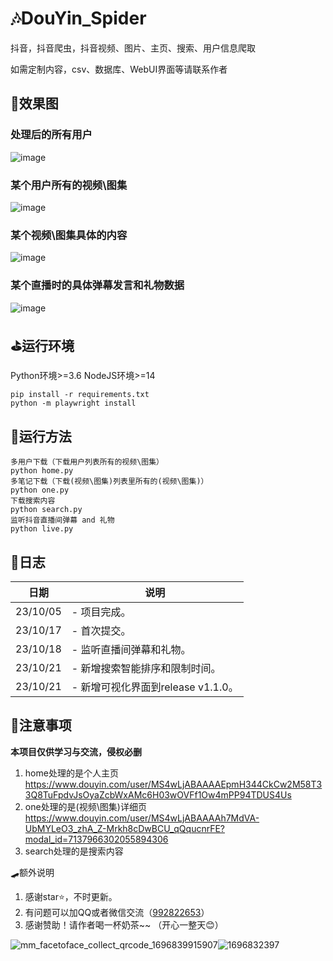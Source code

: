 # 🎶DouYin_Spider

抖音，抖音爬虫，抖音视频、图片、主页、搜索、用户信息爬取

如需定制内容，csv、数据库、WebUI界面等请联系作者


## 🎨效果图
### 处理后的所有用户
![image](https://github.com/cv-cat/DouYin_Spider/assets/94289429/3f3ff858-c443-4a68-bae6-1d16ef43011d)
### 某个用户所有的视频\图集
![image](https://github.com/cv-cat/DouYin_Spider/assets/94289429/fa6f5e65-7e3c-4abf-b140-cd20c33d3b43)
### 某个视频\图集具体的内容
![image](https://github.com/cv-cat/DouYin_Spider/assets/94289429/16cfc027-6186-4914-bca4-901f886a9b82)
### 某个直播时的具体弹幕发言和礼物数据
![image](https://github.com/cv-cat/DouYin_Spider/assets/94289429/e2cde1f1-6309-44fe-8aa3-bca2821bf30d)


## ⛳运行环境
Python环境>=3.6
NodeJS环境>=14
```
pip install -r requirements.txt
python -m playwright install
```

## 🎯运行方法

```
多用户下载（下载用户列表所有的视频\图集）
python home.py
多笔记下载（下载(视频\图集)列表里所有的(视频\图集)）
python one.py
下载搜索内容
python search.py
监听抖音直播间弹幕 and 礼物
python live.py
```

## 🍥日志
   
| 日期       | 说明                                   |
| -------- | ------------------------------------ |
| 23/10/05 | - 项目完成。 |
| 23/10/17 | - 首次提交。 |
| 23/10/18 | - 监听直播间弹幕和礼物。 |
| 23/10/21 | - 新增搜索智能排序和限制时间。 |
| 23/10/21 | - 新增可视化界面到release v1.1.0。 |


## 🧸注意事项
**本项目仅供学习与交流，侵权必删**

1. home处理的是个人主页 https://www.douyin.com/user/MS4wLjABAAAAEpmH344CkCw2M58T33Q8TuFpdvJsOyaZcbWxAMc6H03wOVFf1Ow4mPP94TDUS4Us
2. one处理的是(视频\图集)详细页 https://www.douyin.com/user/MS4wLjABAAAAh7MdVA-UbMYLeO3_zhA_Z-Mrkh8cDwBCU_qQqucnrFE?modal_id=7137966302055894306
3. search处理的是搜索内容

🛹额外说明
1. 感谢star⭐，不时更新。
2. 有问题可以加QQ或者微信交流（[992822653](tencent://message/?uin=992822653&Site=qq&Menu=yes)）
3. 感谢赞助！请作者喝一杯奶茶~~ （开心一整天😊）

![mm_facetoface_collect_qrcode_1696839915907](https://github.com/cv-cat/Spider_XHS/assets/94289429/f8bac4e2-88f1-440c-987a-9803c0a2bbd5)![1696832397](https://github.com/cv-cat/Spider_XHS/assets/94289429/fb7fee7d-7394-4353-b202-165d74a87f54)




